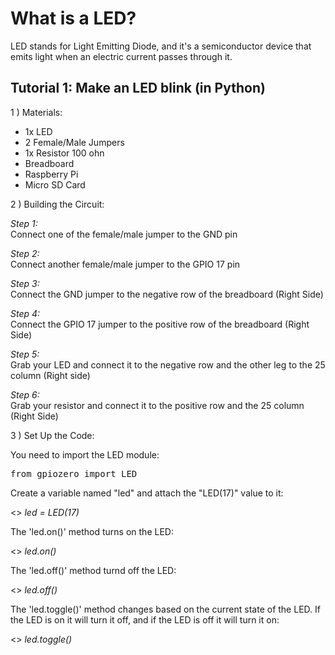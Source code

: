 # What is a LED?
LED stands for Light Emitting Diode, and it's a semiconductor device that emits light when
an electric current passes through it.

## Tutorial 1: Make an LED blink (in Python)
1 ) Materials:
   
- 1x LED
- 2 Female/Male Jumpers
- 1x Resistor 100 ohn
- Breadboard
- Raspberry Pi
- Micro SD Card
  
2 ) Building the Circuit:

_Step 1:_ <br>
Connect one of the female/male jumper to the GND pin
 
_Step 2:_ <br>
Connect another female/male jumper to the GPIO 17 pin

_Step 3:_ <br>
Connect the GND jumper to the negative row of the breadboard (Right Side)

_Step 4:_ <br>
Connect the GPIO 17 jumper to the positive row of the breadboard (Right Side)

_Step 5:_ <br>
Grab your LED and connect it to the negative row and the other leg to the 25 column (Right side)

_Step 6:_ <br>
Grab your resistor and connect it to the positive row and the 25 column (Right Side)

3 ) Set Up the Code:

You need to import the LED module:
<pre>
from gpiozero import LED
</pre>

Create a variable named "led" and attach the "LED(17)" value to it:

<>	*led = LED(17)*

The 'led.on()' method turns on the LED:

<>	*led.on()*

The 'led.off()' method turnd off the LED:

<>	*led.off()*

The 'led.toggle()' method changes based on the current state of the LED. If the LED is on it will turn it off, and if the LED is off it will turn it on:

<>	*led.toggle()*

